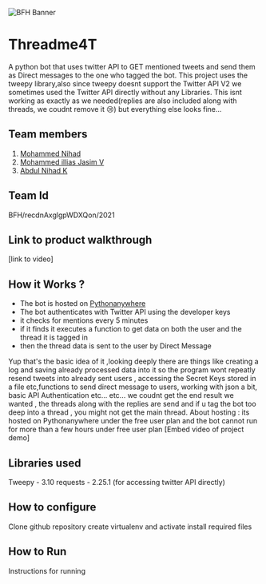 ![BFH Banner](https://trello-attachments.s3.amazonaws.com/542e9c6316504d5797afbfb9/542e9c6316504d5797afbfc1/39dee8d993841943b5723510ce663233/Frame_19.png)
# Threadme4T
A python bot that uses twitter API to GET mentioned tweets and send them as Direct messages to the one who tagged the bot. This project uses the tweepy library,also since tweepy doesnt support the Twitter API V2 we sometimes used the Twitter API directly without any Libraries. This isnt working as exactly as we needed(replies are also included along with threads, we coudnt remove it 😢) but everything else looks fine...

## Team members
1. <a href="https://github.com/ShunKaido">Mohammed Nihad</a> 
2. <a href="https://github.com/ilyazjasim">Mohammed illias Jasim V</a> 
3. <a href="https://github.com/Nihadk117">Abdul Nihad K</a> 

## Team Id
BFH/recdnAxglgpWDXQon/2021

## Link to product walkthrough
[link to video]

## How it Works ?
<ul>
 <li>The bot is hosted on <a href="www.pythonanywhere.com">Pythonanywhere</a></li>
<li>The bot authenticates with Twitter API using the developer keys</li>
<li>it checks for mentions every 5 minutes</li>
<li>if it finds it executes a function to get data on both the user and the thread it is tagged in</li>
<li>then the thread data is sent to the user by Direct Message</li>
</ul>Yup that's the basic idea of it ,looking deeply there are things like creating a log and saving already processed data into it so the program wont repeatly resend tweets into already sent users , accessing the Secret Keys stored in a file etc,functions to send direct message to users, working with json  a bit, basic API Authentication etc... etc... we coudnt get the end result we wanted , the threads along with the replies are send and if u tag the bot too deep into a thread , you might not get the main thread. About hosting : its hosted on Pythonanywhere under the free user plan and the bot cannot run for more than a few hours under free user plan 
[Embed video of project demo]

## Libraries used
Tweepy - 3.10
requests - 2.25.1 (for accessing twitter API directly)

## How to configure
Clone github repository 
create virtualenv and activate 
install required files
## How to Run
Instructions for running
 

